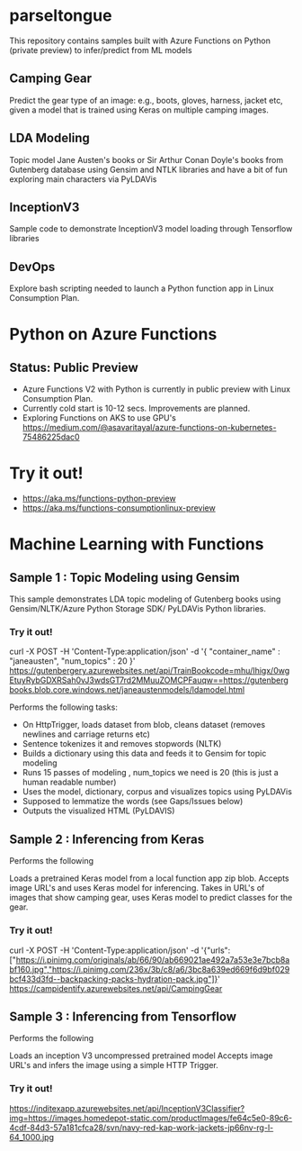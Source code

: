# parseltongue
This repository contains samples built with Azure Functions on Python (private preview) to infer/predict from ML models

## Camping Gear
Predict the gear type of an image: e.g., boots, gloves, harness, jacket etc, given a model that is trained using Keras on 
multiple camping images.

## LDA Modeling
Topic model Jane Austen's books or Sir Arthur Conan Doyle's books from Gutenberg database using Gensim and NTLK libraries
and have a bit of fun exploring main characters via PyLDAVis

## InceptionV3
Sample code to demonstrate InceptionV3 model loading through Tensorflow libraries

## DevOps
Explore bash scripting needed to launch a Python function app in Linux Consumption Plan.


# Python on Azure Functions

## Status: Public Preview
* Azure Functions V2 with Python is currently in public preview with Linux Consumption Plan.
* Currently cold start is 10-12 secs. Improvements are planned.
* Exploring Functions on AKS to use GPU's https://medium.com/@asavaritayal/azure-functions-on-kubernetes-75486225dac0 

# Try it out!
* https://aka.ms/functions-python-preview 
* https://aka.ms/functions-consumptionlinux-preview 

# Machine Learning with Functions

## Sample 1 : Topic Modeling using Gensim

This sample demonstrates LDA topic modeling of Gutenberg books using Gensim/NLTK/Azure Python Storage SDK/ PyLDAVis Python libraries.

### Try it out!

curl -X POST -H 'Content-Type:application/json' -d '{ "container_name" : "janeausten", "num_topics" : 20 }' https://gutenbergery.azurewebsites.net/api/TrainBookcode=mhu/Ihigx/0wgEtuyRybGDXRSah0vJ3wdsGT7rd2MMuuZOMCPFauqw==https://gutenbergbooks.blob.core.windows.net/janeaustenmodels/ldamodel.html

Performs the following tasks:

* On HttpTrigger, loads dataset from blob, cleans dataset (removes newlines and carriage returns etc)
* Sentence tokenizes it and removes stopwords (NLTK)
* Builds a dictionary using this data and feeds it to Gensim for topic modeling
* Runs 15 passes of modeling , num_topics we need is 20 (this is just a human readable number)
* Uses the model, dictionary, corpus and visualizes topics using PyLDAVis
* Supposed to lemmatize the words (see Gaps/Issues below)
* Outputs the visualized HTML (PyLDAVIS)

## Sample 2 : Inferencing from Keras

Performs the following

Loads a pretrained Keras model from a local function app zip blob.
Accepts image URL's and uses Keras model for inferencing. Takes in URL's of images that show camping gear, uses Keras model to predict classes for the gear.

### Try it out!

curl -X POST -H 'Content-Type:application/json' -d '{"urls":["https://i.pinimg.com/originals/ab/66/90/ab669021ae492a7a53e3e7bcb8abf160.jpg","https://i.pinimg.com/236x/3b/c8/a6/3bc8a639ed669f6d9bf029bcf433d3fd--backpacking-packs-hydration-pack.jpg"]}' https://campidentify.azurewebsites.net/api/CampingGear

## Sample 3 : Inferencing from Tensorflow

Performs the following

Loads an inception V3 uncompressed pretrained model
Accepts image URL's and infers the image using a simple HTTP Trigger.

### Try it out!

https://inditexapp.azurewebsites.net/api/InceptionV3Classifier?img=https://images.homedepot-static.com/productImages/fe64c5e0-89c6-4cdf-84d3-57a181cfca28/svn/navy-red-kap-work-jackets-jp66nv-rg-l-64_1000.jpg
